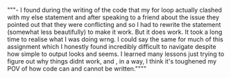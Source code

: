 """- I found during the writing of the code that my for loop actually clashed with my else statement and after speaking to a friend about the issue they pointed out that they were conflicting and so I had to 
rewrite the statement (somewhat less beautifully) to make it work. But it does work. It took a long time to realise what I was doing wrng. I could say the same for much of this assignment which I honestly found incredibly difficult to navigate despite
how simple to output looks and seems. I learned many lessons just trying to figure out why things didnt work, and , in a way, I think it's toughened my POV of how code can and cannot be written.""""